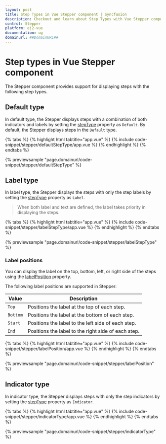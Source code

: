```yaml
---
layout: post
title: Step Types in Vue Stepper component | Syncfusion
description: Checkout and learn about Step Types with Vue Stepper component of Syncfusion Essential JS 2 and more.
control: Stepper
platform: ej2-vue
documentation: ug
domainurl: ##DomainURL##
---
```


# Step types in Vue Stepper component

The Stepper component provides support for displaying steps with the following step types.

## Default type

In default type, the Stepper displays steps with a combination of both indicators and labels by setting the [stepType](https://ej2.syncfusion.com/vue/documentation/api/stepper/stepperModel/#steptype) property as `Default`. By default, the Stepper displays steps in the `Default` type.

{% tabs %}
{% highlight html tabtitle="app.vue" %}
{% include code-snippet/stepper/defaultStepType/app.vue %}
{% endhighlight %}
{% endtabs %}

{% previewsample "page.domainurl/code-snippet/stepper/defaultStepType" %}

## Label type

In label type, the Stepper displays the steps with only the step labels by setting the [stepType](https://ej2.syncfusion.com/vue/documentation/api/stepper/stepperModel/#steptype) property as `Label`.

> When both label and text are defined, the label takes priority in displaying the steps.

{% tabs %}
{% highlight html tabtitle="app.vue" %}
{% include code-snippet/stepper/labelStepType/app.vue %}
{% endhighlight %}
{% endtabs %}

{% previewsample "page.domainurl/code-snippet/stepper/labelStepType" %}

### Label positions

You can display the label on the top, bottom, left, or right side of the steps using the [labelPosition](https://ej2.syncfusion.com/vue/documentation/api/stepper/stepperModel/#labelposition) property.

The following label positions are supported in Stepper:

| Value | Description |
|-----|-----|
| `Top` | Positions the label at the top of each step. |
| `Bottom` | Positions the label at the bottom of each step. |
| `Start` | Positions the label to the left side of each step. |
| `End` | Positions the label to the right side of each step. |

{% tabs %}
{% highlight html tabtitle="app.vue" %}
{% include code-snippet/stepper/labelPosition/app.vue %}
{% endhighlight %}
{% endtabs %}

{% previewsample "page.domainurl/code-snippet/stepper/labelPosition" %}

## Indicator type

In indicator type, the Stepper displays steps with only the step indicators  by setting the [stepType](https://ej2.syncfusion.com/vue/documentation/api/stepper/stepperModel/#steptype) property as `Indicator`.

{% tabs %}
{% highlight html tabtitle="app.vue" %}
{% include code-snippet/stepper/indicatorType/app.vue %}
{% endhighlight %}
{% endtabs %}

{% previewsample "page.domainurl/code-snippet/stepper/indicatorType" %}
